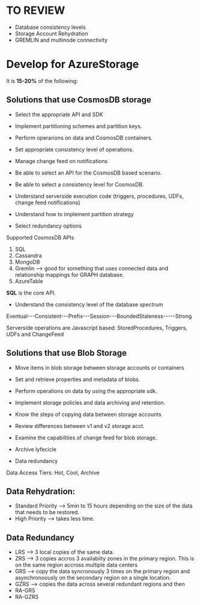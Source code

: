 # TO REVIEW

- Database consistency levels
- Storage Account Rehydration
- GREMLIN and multinode connectivity



# Develop for AzureStorage

It is **15-20%** of the following:

## Solutions that use CosmosDB storage

- Select the appropriate API and SDK
- Implement partitioning schemes and partition keys.
- Perform operarions on data and CosmosDB containers.
- Set appropriate consistency level of operations.
- Manage change feed on notifications

- Be able to select an API for the CosmosDB based scenario.
- Be able to select a consistency level for CosmosDB.
- Understand serverside execution code (triggers, procedures, UDFs, change feed notifications)
- Understand how to implement partition strategy
- Select redundancy options

Supported CosmosDB APIs

1. SQL
2. Cassandra
3. MongoDB
4. Gremlin --> good for something that uses connected data and relationship mappings for GRAPH database.
5. AzureTable

**SQL** is the core API.

- Understand the consistency level of the database spectrum

Eventual---Consistent---Prefix---Session---BoundedStaleness-----Strong

Serverside operations are Javascript based: StoredProcedures, Triggers, UDFs and ChangeFeed

## Solutions that use Blob Storage

- Move items in blob storage between storage accounts or containers
- Set and retrieve properties and metadata of blobs.
- Perform operations on data by using the appropriate sdk.
- Implement storage policies and data archiving and retention.

- Know the steps of copying data between storage accounts
- Review differences between v1 and v2 storage acct.
- Examine the capabilities of change feed for blob storage.
- Archive lyfecicle
- Data redundancy

Data Access Tiers: Hot, Cool, Archive

## Data Rehydration:

- Standard Priority --> 5min to 15 hours depending on the size of the data that needs to be restored.
- High Priority --> takes less time.

## Data Redundancy

- LRS --> 3 local copies of the same data.
- ZRS --> 3 copies accros 3 availabiity zones in the primary region. This is on the same region accross multiple data centers
- GRS --> copy the data syncronously 3 times on the primary region and asynchronoously on the secondary region on a single location.
- GZRS --> copies the data across several redundant regions and then
- RA-GRS
- RA-GZRS